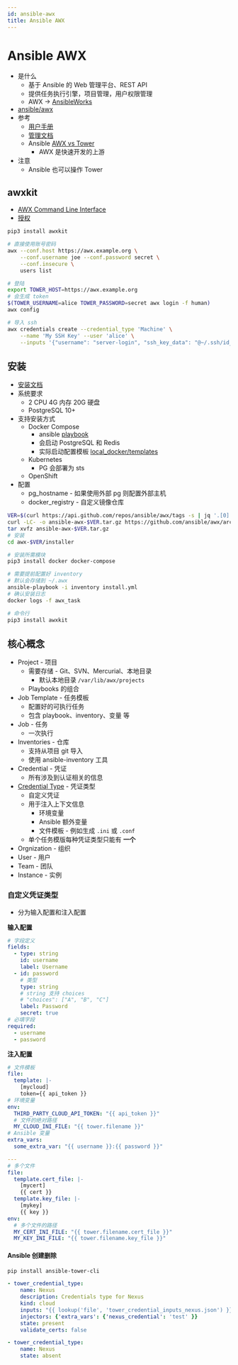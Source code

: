 ```yaml
---
id: ansible-awx
title: Ansible AWX
---
```


# Ansible AWX
* 是什么
  * 基于 Ansible 的 Web 管理平台、REST API
  * 提供任务执行引擎，项目管理，用户权限管理
  * AWX -> [AnsibleWorks](https://github.com/ansible/awx/commit/5c6895e6065a81f4483dfb6bc7650706f8866e1e)
* [ansible/awx](https://github.com/ansible/awx)
* 参考
  * [用户手册](https://docs.ansible.com/ansible-tower/latest/html/userguide/overview.html)
  * [管理文档](https://docs.ansible.com/ansible-tower/latest/html/administration/index.html)
  * Ansible [AWX vs Tower](https://www.redhat.com/en/resources/awx-and-ansible-tower-datasheet)
    * AWX 是快速开发的上游
* 注意
  * Ansible 也可以操作 Tower

## awxkit
* [AWX Command Line Interface](https://docs.ansible.com/ansible-tower/latest/html/towercli/index.html)
* [授权](https://docs.ansible.com/ansible-tower/latest/html/towercli/authentication.html)

```bash
pip3 install awxkit

# 直接使用账号密码
awx --conf.host https://awx.example.org \
    --conf.username joe --conf.password secret \
    --conf.insecure \
    users list

# 登陆
export TOWER_HOST=https://awx.example.org
# 会生成 token
$(TOWER_USERNAME=alice TOWER_PASSWORD=secret awx login -f human)
awx config
```

```bash
# 导入 ssh
awx credentials create --credential_type 'Machine' \
    --name 'My SSH Key' --user 'alice' \
    --inputs '{"username": "server-login", "ssh_key_data": "@~/.ssh/id_rsa"}'
```

## 安装
* [安装文档](https://github.com/ansible/awx/blob/devel/INSTALL.md)
* 系统要求
  * 2 CPU 4G 内存 20G 硬盘
  * PostgreSQL 10+
* 支持安装方式
  * Docker Compose
    * ansible [playbook](https://github.com/ansible/awx/tree/devel/installer)
    * 会启动 PostgreSQL 和 Redis
    * 实际启动配置模板 [local_docker/templates](https://github.com/ansible/awx/tree/devel/installer/roles/local_docker/templates)
  * Kubernetes
    * PG 会部署为 sts
  * OpenShift
* 配置
  * pg_hostname - 如果使用外部 pg 则配置外部主机
  * docker_registry - 自定义镜像仓库

```bash
VER=$(curl https://api.github.com/repos/ansible/awx/tags -s | jq '.[0].name' -r)
curl -LC- -o ansible-awx-$VER.tar.gz https://github.com/ansible/awx/archive/$VER.tar.gz
tar xvfz ansible-awx-$VER.tar.gz
# 安装
cd awx-$VER/installer

# 安装所需模块
pip3 install docker docker-compose

# 需要提前配置好 inventory
# 默认会存储到 ~/.awx
ansible-playbook -i inventory install.yml
# 确认安装日志
docker logs -f awx_task

# 命令行
pip3 install awxkit
```

## 核心概念
* Project - 项目
  * 需要存储 - Git、SVN、Mercurial、本地目录
    * 默认本地目录 `/var/lib/awx/projects`
  * Playbooks 的组合
* Job Template - 任务模板
  * 配置好的可执行任务
  * 包含 playbook、inventory、变量 等
* Job - 任务
  * 一次执行
* Inventories - 仓库
  * 支持从项目 git 导入
  * 使用 ansible-inventory 工具
* Credential - 凭证
  * 所有涉及到认证相关的信息
* [Credential Type](https://docs.ansible.com/ansible-tower/latest/html/userguide/credential_types.html) - 凭证类型
  * 自定义凭证
  * 用于注入上下文信息
    * 环境变量
    * Ansible 额外变量
    * 文件模板 - 例如生成 `.ini` 或 `.conf`
  * 单个任务模版每种凭证类型只能有 __一个__
* Orgnization - 组织
* User - 用户
* Team - 团队
* Instance - 实例

### 自定义凭证类型
* 分为输入配置和注入配置

__输入配置__

```yaml
# 字段定义
fields:
  - type: string
    id: username
    label: Username
  - id: password
    # 类型
    type: string
    # string 支持 choices
    # "choices": ["A", "B", "C"]
    label: Password
    secret: true
# 必填字段
required:
  - username
  - password
```

__注入配置__

```yaml
# 文件模板
file:
  template: |-
    [mycloud]
    token={{ api_token }}
# 环境变量
env:
  THIRD_PARTY_CLOUD_API_TOKEN: "{{ api_token }}"
  # 文件的绝对路径
  MY_CLOUD_INI_FILE: "{{ tower.filename }}"
# Ansible 变量
extra_vars:
  some_extra_var: "{{ username }}:{{ password }}"

---
# 多个文件
file:
  template.cert_file: |-
    [mycert]
    {{ cert }}
  template.key_file: |-
    [mykey]
    {{ key }}
env:
  # 多个文件的路径
  MY_CERT_INI_FILE: "{{ tower.filename.cert_file }}"
  MY_KEY_INI_FILE: "{{ tower.filename.key_file }}"

```

#### Ansible 创建删除
```bash
pip install ansible-tower-cli
```


```yaml
- tower_credential_type:
    name: Nexus
    description: Credentials type for Nexus
    kind: cloud
    inputs: "{{ lookup('file', 'tower_credential_inputs_nexus.json') }}"
    injectors: {'extra_vars': {'nexus_credential': 'test' }}
    state: present
    validate_certs: false

- tower_credential_type:
    name: Nexus
    state: absent
```
